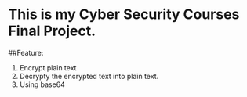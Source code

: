 # This is my Cyber Security Courses Final Project.
##Feature:
1. Encrypt plain text
2. Decrypty the encrypted text into plain text.
3. Using base64
